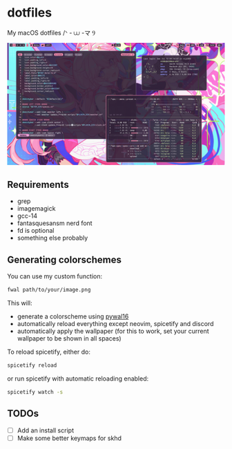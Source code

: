 # dotfiles
My macOS dotfiles /ᐠ - ⩊ -マ Ⳋ

![Screenshot](screenshot.png)

## Requirements
- grep
- imagemagick
- gcc-14
- fantasquesansm nerd font
- fd is optional
- something else probably

## Generating colorschemes
You can use my custom function:
```bash
fwal path/to/your/image.png
```
This will:
- generate a colorscheme using [pywal16](https://github.com/eylles/pywal16)
- automatically reload everything except neovim, spicetify and discord
- automatically apply the wallpaper (for this to work, set your current wallpaper to be shown in all spaces)

To reload spicetify, either do:
```bash
spicetify reload
```
or run spicetify with automatic reloading enabled:
```bash
spicetify watch -s
```

## TODOs
- [ ] Add an install script
- [ ] Make some better keymaps for skhd
